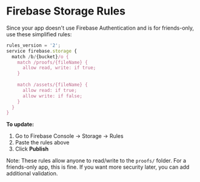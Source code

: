 # Firebase Storage Rules

Since your app doesn't use Firebase Authentication and is for friends-only, use these simplified rules:

```javascript
rules_version = '2';
service firebase.storage {
  match /b/{bucket}/o {
    match /proofs/{fileName} {
      allow read, write: if true;
    }
    
    match /assets/{fileName} {
      allow read: if true;
      allow write: if false;
    }
  }
}
```

**To update:**
1. Go to Firebase Console → Storage → Rules
2. Paste the rules above
3. Click **Publish**

Note: These rules allow anyone to read/write to the `proofs/` folder. For a friends-only app, this is fine. If you want more security later, you can add additional validation.


